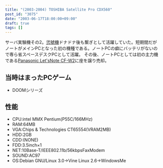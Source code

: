 ```yaml
---
title: "(2003-2004) TOSHIBA Satellite Pro CDX560"
post_id: "3075"
date: "2003-06-17T18:00:00+09:00"
draft: true
tags: []
---
```



サーバ実験機その2。[弐號機](/homebuilt-3)ドナドナ後も繋ぎとして活躍していた。短期間だがノートがメインPCとなった初の機種である。ノートPCの癖にバッテリがないので専ら省スペースデスクPCとして活躍。  その後、ノートPCとしては初の主力機である[Panasonic Let'sNote CF-W2](/cf-w2d)に座を譲り売却。
## 当時はまったPCゲーム


  * DOOMシリーズ
## 性能

  * CPU:intel MMX Pentium(P55C/166MHz)
  * RAM:64MB
  * VGA:Chips & Technologies CT65554(VRAM2MB)
  * HDD:2GB
  * CDD:(NONE)
  * FDD:3.5inch×1
  * NET:10Base-T/IEEE802.11b/56kbpsFaxModem
  * SOUND:AC97
  * OS:Debian GNU/Linux 3.0→Vine Linux 2.6→WindowsMe
